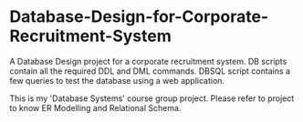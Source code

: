 # Database-Design-for-Corporate-Recruitment-System
A Database Design project for a corporate recruitment system. DB scripts contain all the required DDL and DML commands. DBSQL script contains a few queries to test the database using a web application.

This is my 'Database Systems' course group project. Please refer to project to know ER Modelling and Relational Schema.
